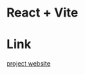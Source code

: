 # React + Vite

# Link
[project website]([https://vanlifec.netlify.app](https://thebodyshop.netlify.app/))
